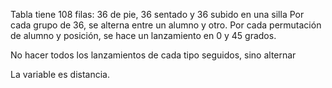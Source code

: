 Tabla tiene 108 filas: 36 de pie, 36 sentado y 36 subido en una silla
Por cada grupo de 36, se alterna entre un alumno y otro.
Por cada permutación de alumno y posición, se hace un lanzamiento en 0 y 45 grados.

No hacer todos los lanzamientos de cada tipo seguidos, sino alternar

La variable es distancia.
